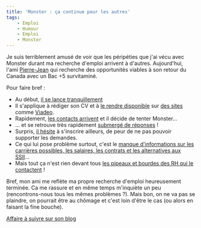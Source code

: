 ```yaml
---
title: 'Monster : ça continue pour les autres'
tags:
    - Emploi
    - Humour
    - Emploi
    - Monster
---
```


Je suis terriblement amusé de voir que les péripéties que j'ai vécu avec Monster durant ma recherche d'emploi arrivent à d'autres. Aujourd'hui, l'ami [Pierre-Jean](http://fr.viadeo.com/fr/profile/pierre-jean.bourgery) qui recherche des opportunités viables à son retour du Canada avec un Bac +5 survitaminé.

Pour faire bref :

* Au début, [il se lance tranquillement](http://fake6tm.free.fr/blog/index.php?2007/06/16/39-recherche-d-emploi-mode-d-emploi)
* Il s'applique à rédiger son CV et à [le rendre disponible](http://fake6tm.free.fr/blog/index.php?2007/06/18/41-recherche-d-emploi-etape-20) sur [des sites](http://fake6tm.free.fr/blog/index.php?2007/06/20/44-recherche-d-emploi-premiers-resultats) comme [Viadeo](http://fr.viadeo.com/fr/profile/pierre-jean.bourgery).
* Rapidement, [les contacts arrivent](http://fake6tm.free.fr/blog/index.php?2007/06/21/45-recherche-d-emploi-resultats) et il décide de tenter Monster…
* … et se retrouve très rapidement [submergé de réponses](http://fake6tm.free.fr/blog/index.php?2007/06/22/46-monsterfr-la-boite-de-pandore-des-temps-modernes) !
* Surpris, [il hésite](http://fake6tm.free.fr/blog/index.php?2007/06/23/47-questionnement) à s'inscrire ailleurs, de peur de ne pas pouvoir supporter les demandes.
* Ce qui lui pose problème surtout, c'est le [manque d'informations sur les carrières possibles, les salaires, les contrats et les alternatives aux SSII](http://fake6tm.free.fr/blog/index.php?2007/06/26/48-questionnement-le-retour)…
* Mais tout ça n'est rien devant tous [les pipeaux et bourdes des RH qui le contactent](http://fake6tm.free.fr/blog/index.php?2007/06/28/49-recherche-d-emploi-les-coups-foireux) !

Bref, mon ami me reflète ma propre recherche d'emploi heureusement terminée. Ca me rassure et en même temps m'inquiète un peu (rencontrons-nous tous les mêmes problèmes ?). Mais bon, on ne va pas se plaindre, on pourrait être au chômage et c'est loin d'être le cas (ou alors en faisant la fine bouche).

[Affaire à suivre sur son blog](http://fake6tm.free.fr/blog/)

